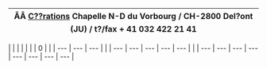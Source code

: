 

| ÃÂ  [C??rations](../semaine.htm)  Chapelle N-D du Vorbourg / CH-2800 Del?ont (JU) / t?/fax + 41 032 422 21 41 |
| --- |

|  |  | |  | |  | 0 |  | | --- | --- | --- | | | --- | --- | --- | --- | --- | |
| --- | --- | --- | --- | --- | --- | --- | --- |

